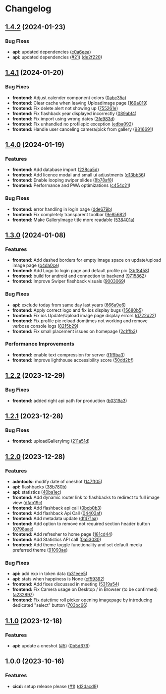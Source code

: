 # Changelog

## [1.4.2](https://github.com/ptrLx/oneshot-web/compare/v1.4.1...v1.4.2) (2024-01-23)


### Bug Fixes

* **api:** updated dependencies ([c0a6eea](https://github.com/ptrLx/oneshot-web/commit/c0a6eea00218b0599b2b18c119b736a20e5083ce))
* **api:** updated dependencies ([#21](https://github.com/ptrLx/oneshot-web/issues/21)) ([de2f220](https://github.com/ptrLx/oneshot-web/commit/de2f22049c81fe8e961642559d6fa1e9c5967e47))

## [1.4.1](https://github.com/ptrLx/oneshot-web/compare/v1.4.0...v1.4.1) (2024-01-20)


### Bug Fixes

* **frontend:** Adjust calender component colors ([0abc35a](https://github.com/ptrLx/oneshot-web/commit/0abc35aaff45f436c7789113c0f0d81e11a9175d))
* **frontend:** Clear cache when leaving UploadImage page ([169a019](https://github.com/ptrLx/oneshot-web/commit/169a01995d3bafe30bc1c41652ec12c74ef18e71))
* **frontend:** Fix delete alert not showing up ([755261e](https://github.com/ptrLx/oneshot-web/commit/755261e65a09ad7ef55130e11c067fa8134ccaea))
* **frontend:** Fix flashback year displayed incorrectly ([089abf4](https://github.com/ptrLx/oneshot-web/commit/089abf44429b8994435262401830038ea82d31fe))
* **frontend:** Fix import using wrong dates ([3fe983d](https://github.com/ptrLx/oneshot-web/commit/3fe983dfb5dacf0170e1dee48386e4e12ccc4f47))
* **frontend:** Fix unhandled no profilepic exception ([edba092](https://github.com/ptrLx/oneshot-web/commit/edba09213fa1087f83b8633c6403338da33b6a7c))
* **frontend:** Handle user canceling camera/pick from gallery ([9816691](https://github.com/ptrLx/oneshot-web/commit/98166915bd9e5d08d07e2ba63ff72eb406331194))

## [1.4.0](https://github.com/ptrLx/oneshot-web/compare/v1.3.0...v1.4.0) (2024-01-19)


### Features

* **frontend:** Add database import ([228ca5d](https://github.com/ptrLx/oneshot-web/commit/228ca5db7350707c6000ea679e4b451d5447d265))
* **frontend:** Add licence modal and small ui adjustments ([d13bb56](https://github.com/ptrLx/oneshot-web/commit/d13bb564f3c5b8ba3fe32d40614cdbdb9534bb8f))
* **frontend:** Enable looping swiper slides ([8b78af8](https://github.com/ptrLx/oneshot-web/commit/8b78af8b3917e86be25f149504378113e79ac4cf))
* **frontend:** Performance and PWA optimizations ([c454c21](https://github.com/ptrLx/oneshot-web/commit/c454c21620cffd55a5d9c35e02791aaa735fb31f))


### Bug Fixes

* **frontend:** error handling in login page ([dde679b](https://github.com/ptrLx/oneshot-web/commit/dde679b2fd460060dc3118655701722939c4ea4e))
* **frontend:** Fix completely transparent toolbar ([9e85682](https://github.com/ptrLx/oneshot-web/commit/9e8568207767671d71069bd9bcaea79719d9ec68))
* **frontend:** Make GalleryImage title more readable ([538401a](https://github.com/ptrLx/oneshot-web/commit/538401a0b6efc8f8ac543c63b6a795ea409113bc))

## [1.3.0](https://github.com/ptrLx/oneshot-web/compare/v1.2.2...v1.3.0) (2024-01-08)


### Features

* **frontend:** Add dashed borders for empty image space on update/upload image page ([b4da0ce](https://github.com/ptrLx/oneshot-web/commit/b4da0cebfadbb6e1c12ffc13caa1683b3470614b))
* **frontend:** Add Logo to login page and default profile pic ([3bf8458](https://github.com/ptrLx/oneshot-web/commit/3bf845832a9ee75b4af9d8b1fb7a05bea0ea66da))
* **frontend:** build for android and connection to backend ([9715862](https://github.com/ptrLx/oneshot-web/commit/9715862f648c854840ec6df6f6379c0a11bd1f2c))
* **frontend:** Improve Swiper flashback visuals ([9003069](https://github.com/ptrLx/oneshot-web/commit/9003069d1f297f1782bde9a2009bea9cd372706c))


### Bug Fixes

* **api:** exclude today from same day last years ([666a9e6](https://github.com/ptrLx/oneshot-web/commit/666a9e66becfed438a14ce8a2e37a42f33e816be))
* **frontend:** Apply correct logo and fix ios display bugs ([15680b5](https://github.com/ptrLx/oneshot-web/commit/15680b59c78d1ba6e1c751f20498d98bd662aef8))
* **frontend:** Fix ios Update/Upload image page display errors ([d722d22](https://github.com/ptrLx/oneshot-web/commit/d722d223938cd0f966ed741854ada9cc51e50f7a))
* **frontend:** Fix profile pic reload domtimes not working and remove verbose console logs ([8215b29](https://github.com/ptrLx/oneshot-web/commit/8215b29cb229d6505c853d138dcbf89b1a078b5e))
* **frontend:** Fix small placement issues on homepage ([2c1ffb3](https://github.com/ptrLx/oneshot-web/commit/2c1ffb389fa2a373b3befc0dd8033ca93e9fad97))


### Performance Improvements

* **frontend:** enable text compression for server ([f1f9ba3](https://github.com/ptrLx/oneshot-web/commit/f1f9ba39ce5ba361c5ad89f485ce88c92c63d22f))
* **frontend:** Improve lighthouse accessibility score ([50dd2bf](https://github.com/ptrLx/oneshot-web/commit/50dd2bf0fb9f9cfc83316062857619561611af21))

## [1.2.2](https://github.com/ptrLx/oneshot-web/compare/v1.2.1...v1.2.2) (2023-12-29)


### Bug Fixes

* **frontend:** added right api path for production ([b0319a3](https://github.com/ptrLx/oneshot-web/commit/b0319a3aee11aafcbb216d735e9dbcd611ef73d5))

## [1.2.1](https://github.com/ptrLx/oneshot-web/compare/v1.2.0...v1.2.1) (2023-12-28)


### Bug Fixes

* **frontend:** uploadGalleryImg ([211a51d](https://github.com/ptrLx/oneshot-web/commit/211a51d17c846efb371b249fbf7568fc5a348c6b))

## [1.2.0](https://github.com/ptrLx/oneshot-web/compare/v1.1.0...v1.2.0) (2023-12-28)


### Features

* **admtools:** modify date of oneshot ([147ff05](https://github.com/ptrLx/oneshot-web/commit/147ff05617db932b184fc4008af30a0df02ca743))
* **api:** flashbacks ([38b780b](https://github.com/ptrLx/oneshot-web/commit/38b780b19a23f209bb99e980006e2ffd09567615))
* **api:** statistics ([40ba1ec](https://github.com/ptrLx/oneshot-web/commit/40ba1ec47ff74945e800ffec548df0151c395433))
* **frontend:** Add dynamic router link to flashbacks to redirect to full image view ([dfab19c](https://github.com/ptrLx/oneshot-web/commit/dfab19c56a5c380ea8c5bd286569a62b411c86f6))
* **frontend:** Add flashback api call ([0bcb0b3](https://github.com/ptrLx/oneshot-web/commit/0bcb0b33810513f933bd76bc94793f3b58579f02))
* **frontend:** Add flashback Api Call ([04403af](https://github.com/ptrLx/oneshot-web/commit/04403afd4eae78b98b513ca015932e3727618c18))
* **frontend:** Add metadata update ([df471aa](https://github.com/ptrLx/oneshot-web/commit/df471aa7c4e556b532db838085811cec15a99eeb))
* **frontend:** Add option to remove not required section header button ([0798aae](https://github.com/ptrLx/oneshot-web/commit/0798aae8cf7f94964b94b54ec866cfdb37c5bf13))
* **frontend:** Add refresher to home page ([181cd44](https://github.com/ptrLx/oneshot-web/commit/181cd44dae8f3870c0b22504c5dbc23a226755de))
* **frontend:** Add Statistics API call ([0a53030](https://github.com/ptrLx/oneshot-web/commit/0a530302f51bb3bf91d206cec187dc7dc14f1b6d))
* **frontend:** Add theme toggle functionality and set default media preferred theme ([91093ae](https://github.com/ptrLx/oneshot-web/commit/91093ae74d432a58196092c0954ebde0156b1bf0))


### Bug Fixes

* **api:** add exp in token data ([b31eee5](https://github.com/ptrLx/oneshot-web/commit/b31eee57fc4178f9e5d9bdef49abc9a1b7db13e1))
* **api:** stats when happiness is None ([cf59392](https://github.com/ptrLx/oneshot-web/commit/cf59392229be5d37bcc605e1d496ef7dfbfa9aef))
* **frontend:** Add fixes discussed in meeting ([5319a54](https://github.com/ptrLx/oneshot-web/commit/5319a54ff2c426d33de3d377be85c3de6be4530c))
* **frontend:** Fix Camera usage on Desktop / in Browser (to be confirmed) ([a232897](https://github.com/ptrLx/oneshot-web/commit/a232897e543c024960d028984c137c9a4c64c435))
* **frontend:** Fix datetime roll picker opening imagepage by introducing dedicated "select" button ([703bc66](https://github.com/ptrLx/oneshot-web/commit/703bc66d570ec1a02610828c85daf975cf57eaaf))

## [1.1.0](https://github.com/ptrLx/oneshot-web/compare/v1.0.0...v1.1.0) (2023-12-18)


### Features

* **api:** update a oneshot ([#5](https://github.com/ptrLx/oneshot-web/issues/5)) ([0b5d676](https://github.com/ptrLx/oneshot-web/commit/0b5d676a9711870a5bb914b4c3a44adaa431bbde))

## 1.0.0 (2023-10-16)


### Features

* **cicd:** setup release please ([#1](https://github.com/ptrLx/oneshot-web/issues/1)) ([d2dacd9](https://github.com/ptrLx/oneshot-web/commit/d2dacd993a338ccd14d6aa2150ea4b8af98f07f3))
